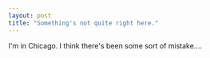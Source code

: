 ```yaml
---
layout: post
title: "Something's not quite right here."
---
```

I'm in Chicago. I think there's been some sort of mistake....
